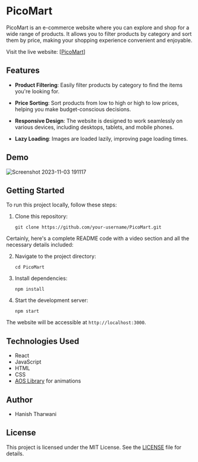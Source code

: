 # PicoMart

PicoMart is an e-commerce website where you can explore and shop for a wide range of products. It allows you to filter products by category and sort them by price, making your shopping experience convenient and enjoyable.

Visit the live website: [[PicoMart](https://pico-mart.vercel.app/)]

## Features

- **Product Filtering**: Easily filter products by category to find the items you're looking for.

- **Price Sorting**: Sort products from low to high or high to low prices, helping you make budget-conscious decisions.

- **Responsive Design**: The website is designed to work seamlessly on various devices, including desktops, tablets, and mobile phones.

- **Lazy Loading**: Images are loaded lazily, improving page loading times.

## Demo 
![Screenshot 2023-11-03 191117](https://github.com/hanishtharwani123/PicoMart/assets/104623869/543ca4ed-ccf9-487f-989a-9a9854d1b447)


## Getting Started

To run this project locally, follow these steps:

1. Clone this repository:
   ```shell
   git clone https://github.com/your-username/PicoMart.git
Certainly, here's a complete README code with a video section and all the necessary details included:

2. Navigate to the project directory:
   ```shell
   cd PicoMart
   ```

3. Install dependencies:
   ```shell
   npm install
   ```

4. Start the development server:
   ```shell
   npm start
   ```

The website will be accessible at `http://localhost:3000`.

## Technologies Used

- React
- JavaScript
- HTML
- CSS
- [AOS Library](https://github.com/michalsnik/aos) for animations

## Author

- Hanish Tharwani

## License

This project is licensed under the MIT License. See the [LICENSE](LICENSE) file for details.
```
